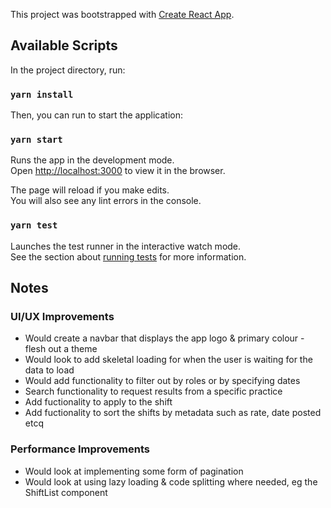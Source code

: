 This project was bootstrapped with [Create React App](https://github.com/facebook/create-react-app).

## Available Scripts

In the project directory, run:

### `yarn install`

Then, you can run to start the application:

### `yarn start`

Runs the app in the development mode.<br />
Open [http://localhost:3000](http://localhost:3000) to view it in the browser.

The page will reload if you make edits.<br />
You will also see any lint errors in the console.

### `yarn test`

Launches the test runner in the interactive watch mode.<br />
See the section about [running tests](https://facebook.github.io/create-react-app/docs/running-tests) for more information.

## Notes

### UI/UX Improvements

* Would create a navbar that displays the app logo & primary colour - flesh out a theme
* Would look to add skeletal loading for when the user is waiting for the data to load
* Would add functionality to filter out by roles or by specifying dates
* Search functionality to request results from a specific practice
* Add fuctionality to apply to the shift
* Add fuctionality to sort the shifts by metadata such as rate, date posted etcq

### Performance Improvements

* Would look at implementing some form of pagination
* Would look at using lazy loading & code splitting where needed, eg the ShiftList component